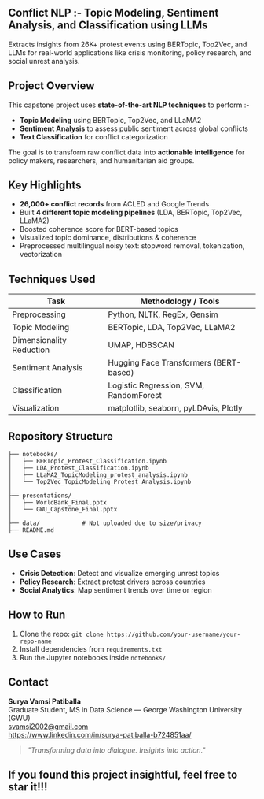 ## Conflict NLP :- Topic Modeling, Sentiment Analysis, and Classification using LLMs

Extracts insights from 26K+ protest events using BERTopic, Top2Vec, and LLMs for real-world applications like crisis monitoring, policy research, and social unrest analysis.


## Project Overview

This capstone project uses **state-of-the-art NLP techniques** to perform :-

- **Topic Modeling** using BERTopic, Top2Vec, and LLaMA2
- **Sentiment Analysis** to assess public sentiment across global conflicts
- **Text Classification** for conflict categorization

The goal is to transform raw conflict data into **actionable intelligence** for policy makers, researchers, and humanitarian aid groups.


## Key Highlights

- **26,000+ conflict records** from ACLED and Google Trends
- Built **4 different topic modeling pipelines** (LDA, BERTopic, Top2Vec, LLaMA2)
- Boosted coherence score for BERT-based topics
- Visualized topic dominance, distributions & coherence
- Preprocessed multilingual noisy text: stopword removal, tokenization, vectorization


## Techniques Used

| Task                  | Methodology / Tools                      |
|-----------------------|------------------------------------------|
| Preprocessing         | Python, NLTK, RegEx, Gensim              |
| Topic Modeling        | BERTopic, LDA, Top2Vec, LLaMA2           |
| Dimensionality Reduction | UMAP, HDBSCAN                         |
| Sentiment Analysis    | Hugging Face Transformers (BERT-based)   |
| Classification        | Logistic Regression, SVM, RandomForest   |
| Visualization         | matplotlib, seaborn, pyLDAvis, Plotly    |


## Repository Structure

```
├── notebooks/
│   ├── BERTopic_Protest_Classification.ipynb
│   ├── LDA_Protest_Classification.ipynb
│   ├── LLaMA2_TopicModeling_protest_analysis.ipynb
│   └── Top2Vec_TopicModeling_Protest_Analysis.ipynb
│
├── presentations/
│   ├── WorldBank_Final.pptx
│   └── GWU_Capstone_Final.pptx
│
├── data/            # Not uploaded due to size/privacy
├── README.md
```


## Use Cases

- **Crisis Detection**: Detect and visualize emerging unrest topics
- **Policy Research**: Extract protest drivers across countries
- **Social Analytics**: Map sentiment trends over time or region


## How to Run

1. Clone the repo: `git clone https://github.com/your-username/your-repo-name`
2. Install dependencies from `requirements.txt`
3. Run the Jupyter notebooks inside `notebooks/`


## Contact

**Surya Vamsi Patiballa**  
Graduate Student, MS in Data Science — George Washington University (GWU)  
svamsi2002@gmail.com  
https://www.linkedin.com/in/surya-patiballa-b724851aa/


> _"Transforming data into dialogue. Insights into action."_


## If you found this project insightful, feel free to star it!!!
